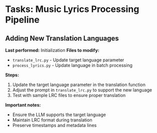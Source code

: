 # Tasks: Music Lyrics Processing Pipeline

## Adding New Translation Languages
**Last performed:** Initialization
**Files to modify:**
- `translate_lrc.py` - Update target language parameter
- `process_lyrics.py` - Update language in batch processing

**Steps:**
1. Update the target language parameter in the translation function
2. Adjust the prompt in `translate_lrc.py` to support the new language
3. Test with sample LRC files to ensure proper translation

**Important notes:**
- Ensure the LLM supports the target language
- Maintain LRC format during translation
- Preserve timestamps and metadata lines

